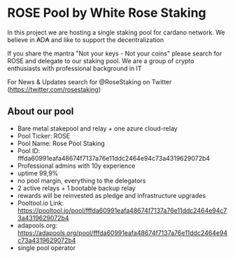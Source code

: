 # ROSE Pool by White Rose Staking

In this project we are hosting a single staking pool for cardano network. 
We believe in ₳D₳ and like to support the decentralization

If you share the mantra "Not your keys - Not your coins" please search for ROSE and delegate to our staking pool.
We are a group of crypto enthusiasts with professional background in IT

For News & Updates search for @RoseStaking on Twitter (https://twitter.com/rosestaking)

## About our pool
- Bare metal stakepool and relay +  one azure cloud-relay
- Pool Ticker: ROSE
- Pool Name: Rose Pool Staking
- Pool ID: fffda60991eafa48674f7137a76e11ddc2464e94c73a4319629072b4
- Professional admins with 10y experience
- uptime 99,9%
- no pool margin, everything to the delegators
- 2 active relays + 1 bootable backup relay
- rewards will be reinvested as pledge and infrastructure upgrades
- Pooltool.io Link: https://pooltool.io/pool/fffda60991eafa48674f7137a76e11ddc2464e94c73a4319629072b4
- adapools.org: https://adapools.org/pool/fffda60991eafa48674f7137a76e11ddc2464e94c73a4319629072b4
- single pool operator

